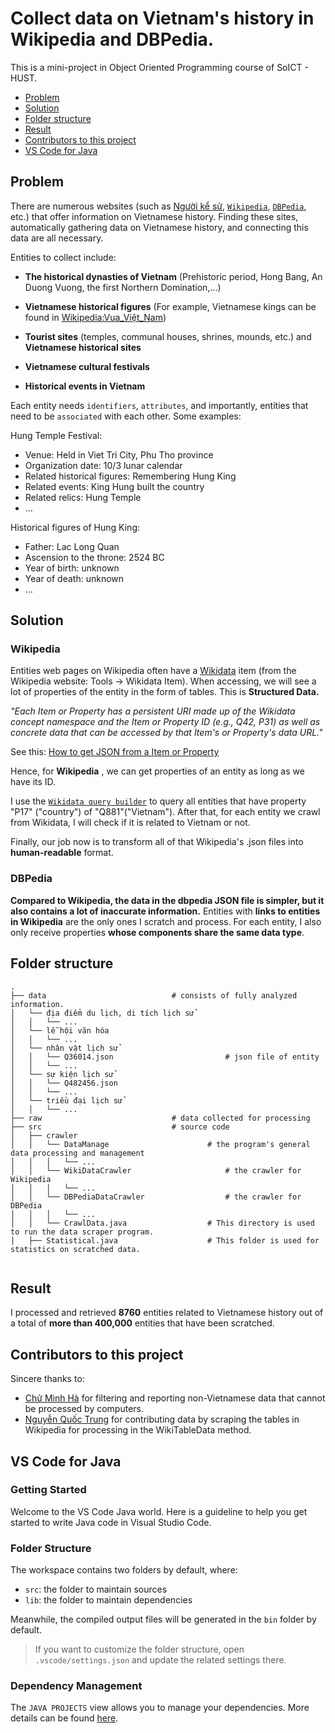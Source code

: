 # Collect data on Vietnam's history in Wikipedia and DBPedia.

This is a mini-project in Object Oriented Programming course of SoICT - HUST.

- [Problem](##problem)
- [Solution](#solution)
- [Folder structure](##structure)
- [Result](#result)
- [Contributors to this project](##contributors)
- [VS Code for Java](##vs-code-java)

Problem
-------
There are numerous websites (such as [Người kể sử](https://nguoikesu.com), [`Wikipedia`](https://vi.wikipedia.org/wiki), [`DBPedia`](https://www.dbpedia.org/), etc.) that offer information on Vietnamese history. Finding these sites, automatically gathering data on Vietnamese history, and connecting this data are all necessary.

Entities to collect include: 
- **The historical dynasties of Vietnam** (Prehistoric period, Hong Bang, An Duong Vuong, the first Northern Domination,...)

- **Vietnamese historical figures** (For example, Vietnamese kings can be found in [Wikipedia:Vua_Việt_Nam](https://vi.wikipedia.org/wiki/Vua_Vi%E1%BB%87t_Nam))

- **Tourist sites** (temples, communal houses, shrines, mounds, etc.) and **Vietnamese historical sites**
- **Vietnamese cultural festivals**
- **Historical events in Vietnam**

Each entity needs `identifiers`, `attributes`, and importantly, entities that need to be `associated` with each other. Some examples:

Hung Temple Festival:
- Venue: Held in Viet Tri City, Phu Tho province
- Organization date: 10/3 lunar calendar
- Related historical figures: Remembering Hung King
- Related events: King Hung built the country
- Related relics: Hung Temple
- …

Historical figures of Hung King:
- Father: Lac Long Quan
- Ascension to the throne: 2524 BC
- Year of birth: unknown
- Year of death: unknown
- …

Solution
--------

### Wikipedia
Entities web pages on Wikipedia often have a [Wikidata](https://www.wikidata.org/wiki/Wikidata:Main_Page) item (from the Wikipedia website: Tools -> Wikidata Item). When accessing, we will see a lot of properties of the entity in the form of tables. This is **Structured Data.**

*"Each Item or Property has a persistent URI made up of the Wikidata concept namespace and the Item or Property ID (e.g., Q42, P31) as well as concrete data that can be accessed by that Item's or Property's data URL."*

See this: [How to get JSON from a Item or Property](https://www.wikidata.org/wiki/Wikidata:Data_access#Linked_Data_Interface_(URI))

Hence, for **Wikipedia** , we can get properties of an entity as long as we have its ID.

I use the [`Wikidata query builder`](https://query.wikidata.org/querybuilder/?uselang=en) to query all entities that have property "P17" ("country") of "Q881"("Vietnam"). After that, for each entity we crawl from Wikidata, I will check if it is related to Vietnam or not.

Finally, our job now is to transform all of that Wikipedia's .json files into **human-readable** format.

### DBPedia

**Compared to Wikipedia, the data in the dbpedia JSON file is simpler, but it also contains a lot of inaccurate information.**
Entities with **links to entities in Wikipedia** are the only ones I scratch and process. For each entity, I also only receive properties **whose components share the same data type**.

Folder structure
----------------
```
.
├── data                 			# consists of fully analyzed information.
│   └── địa điểm du lịch, di tích lịch sử
│   │   └── ...
│   └── lễ hội văn hóa
│   │   └── ...
│   └── nhân vật lịch sử
│   │   └── Q36014.json                         # json file of entity
│   │   └── ...
│   └── sự kiện lịch sử
│   │   └── Q482456.json
│   │   └── ...
│   └── triều đại lịch sử
│   │   └── ...
├── raw                 			# data collected for processing
├── src                 			# source code
│   ├── crawler
│   │   └── DataManage                 		# the program's general data processing and management
│   │   │   └── ...
│   │   └── WikiDataCrawler                     # the crawler for Wikipedia
│   │   │   └── ...
│   │   └── DBPediaDataCrawler                 	# the crawler for DBPedia
│   │   │   └── ...
│   │   └── CrawlData.java                 	# This directory is used to run the data scraper program.
│   ├── Statistical.java                 	# This folder is used for statistics on scratched data.


```

Result
------
 
I processed and retrieved **8760** entities related to Vietnamese history out of a total of **more than 400,000** entities that have been scratched.

Contributors to this project
----------------------------

Sincere thanks to:

- [Chử Minh Hà](https://github.com/Nov17th) for filtering and reporting non-Vietnamese data that cannot be processed by computers.
- [Nguyễn Quốc Trung](https://github.com/ravenpwn) for contributing data by scraping the tables in Wikipedia for processing in the WikiTableData method. 

VS Code for Java
------------
### Getting Started

Welcome to the VS Code Java world. Here is a guideline to help you get started to write Java code in Visual Studio Code.

### Folder Structure

The workspace contains two folders by default, where:

- `src`: the folder to maintain sources
- `lib`: the folder to maintain dependencies

Meanwhile, the compiled output files will be generated in the `bin` folder by default.

> If you want to customize the folder structure, open `.vscode/settings.json` and update the related settings there.

### Dependency Management

The `JAVA PROJECTS` view allows you to manage your dependencies. More details can be found [here](https://github.com/microsoft/vscode-java-dependency#manage-dependencies).
